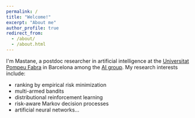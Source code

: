 ```yaml
---
permalink: /
title: "Welcome!"
excerpt: "About me"
author_profile: true
redirect_from:
  - /about/
  - /about.html
---
```


I'm Mastane, a postdoc researcher in artificial intelligence at the <a href='https://www.upf.edu/'>Universitat Pompeu Fabra</a> in Barcelona
among the <a href='https://www.upf.edu/web/ai-ml/'>AI group</a>. My research interests include:
* ranking by empirical risk minimization
* multi-armed bandits
* distributional reinforcement learning
* risk-aware Markov decision processes
* artificial neural networks...
